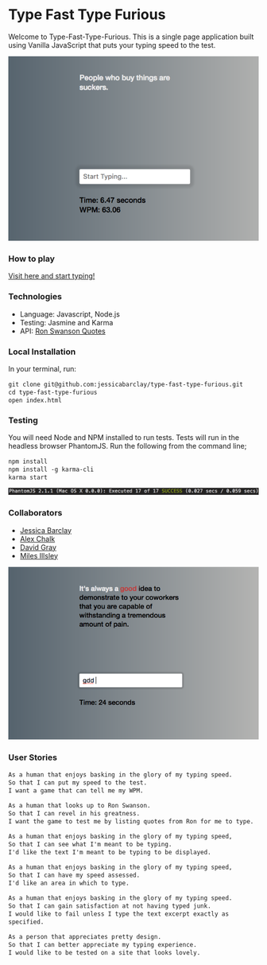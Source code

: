 # Type Fast Type Furious

Welcome to Type-Fast-Type-Furious. This is a single page application built using Vanilla JavaScript that puts your typing speed to the test.

![Alt text](https://github.com/JessicaBarclay/type-fast-type-furious/blob/master/links/results.png "results")

### How to play
[Visit here and start typing!](https://jessicabarclay.github.io/type-fast-type-furious/)

### Technologies

* Language: Javascript, Node.js
* Testing: Jasmine and Karma
* API: [Ron Swanson Quotes](http://ron-swanson-quotes.herokuapp.com/v2/quotes)

### Local Installation
In your terminal, run:
```
git clone git@github.com:jessicabarclay/type-fast-type-furious.git
cd type-fast-type-furious
open index.html
```

### Testing
You will need Node and NPM installed to run tests. Tests will run in the headless browser PhantomJS.
Run the following from the command line;
```
npm install
npm install -g karma-cli
karma start
```
![Alt text](https://github.com/JessicaBarclay/type-fast-type-furious/blob/master/links/test.png "test")

### Collaborators
* [Jessica Barclay](https://github.com/JessicaBarclay)
* [Alex Chalk](https://github.com/adc17)
* [David Gray](https://github.com/DSeanGray)
* [Miles Illsley](https://github.com/milesillsley)

![Alt text](https://github.com/JessicaBarclay/type-fast-type-furious/blob/master/links/error.png "error")

### User Stories

```
As a human that enjoys basking in the glory of my typing speed.
So that I can put my speed to the test.
I want a game that can tell me my WPM.
```
```
As a human that looks up to Ron Swanson.
So that I can revel in his greatness.
I want the game to test me by listing quotes from Ron for me to type.
```
```
As a human that enjoys basking in the glory of my typing speed,
So that I can see what I'm meant to be typing.
I'd like the text I'm meant to be typing to be displayed.
```
```
As a human that enjoys basking in the glory of my typing speed,
So that I can have my speed assessed.
I'd like an area in which to type.
```
```
As a human that enjoys basking in the glory of my typing speed.
So that I can gain satisfaction at not having typed junk.
I would like to fail unless I type the text excerpt exactly as specified.
```
```
As a person that appreciates pretty design.
So that I can better appreciate my typing experience.
I would like to be tested on a site that looks lovely.
```
